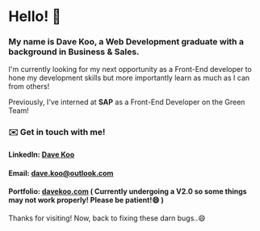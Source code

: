 # Hello! 👋

### My name is Dave Koo, a Web Development graduate with a background in Business & Sales. 

I'm currently looking for my next opportunity as a Front-End developer to hone my development skills but more importantly learn as much as I can from others! 

Previously, I've interned at <B>SAP</B> as a Front-End Developer on the Green Team! 

### ✉️ Get in touch with me!
#### LinkedIn: [Dave Koo](https://www.linkedin.com/in/dave-koo/)
#### Email: dave.koo@outlook.com
#### Portfolio: [davekoo.com](https://davekoo.com/) ( Currently undergoing a V2.0 so some things may not work properly! Please be patient!😄 )

Thanks for visiting! Now, back to fixing these darn bugs..😄

<!--
**davekoo1106/davekoo1106** is a ✨ _special_ ✨ repository because its `README.md` (this file) appears on your GitHub profile.

Here are some ideas to get you started:

- 🔭 I’m currently working on ...
- 🌱 I’m currently learning ...
- 👯 I’m looking to collaborate on ...
- 🤔 I’m looking for help with ...
- 💬 Ask me about ...
- 📫 How to reach me: ...
- 😄 Pronouns: ...
- ⚡ Fun fact: ...
-->
